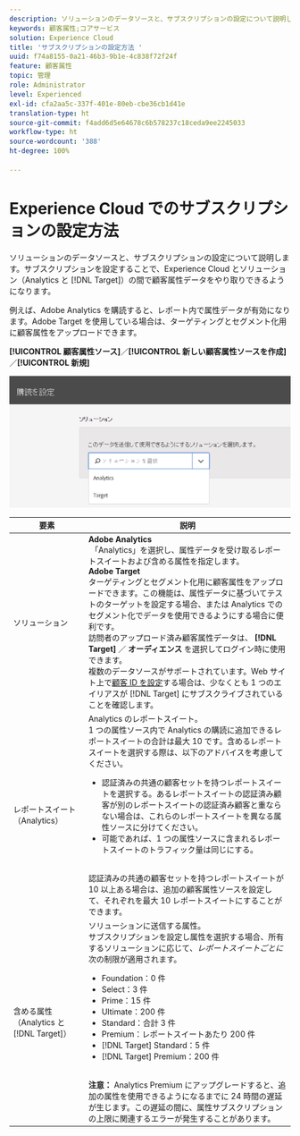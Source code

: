```yaml
---
description: ソリューションのデータソースと、サブスクリプションの設定について説明します。サブスクリプションを設定することで、Experience Cloud とソリューション（Analytics と Target）の間で顧客属性データをやり取りできるようになります。
keywords: 顧客属性;コアサービス
solution: Experience Cloud
title: 'サブスクリプションの設定方法 '
uuid: f74a8155-0a21-46b3-9b1e-4c838f72f24f
feature: 顧客属性
topic: 管理
role: Administrator
level: Experienced
exl-id: cfa2aa5c-337f-401e-80eb-cbe36cb1d41e
translation-type: ht
source-git-commit: f4add6d5e64678c6b578237c18ceda9ee2245033
workflow-type: ht
source-wordcount: '388'
ht-degree: 100%

---
```


# Experience Cloud でのサブスクリプションの設定方法

ソリューションのデータソースと、サブスクリプションの設定について説明します。サブスクリプションを設定することで、Experience Cloud とソリューション（Analytics と [!DNL Target]）の間で顧客属性データをやり取りできるようになります。

例えば、Adobe Analytics を購読すると、レポート内で属性データが有効になります。Adobe Target を使用している場合は、ターゲティングとセグメント化用に顧客属性をアップロードできます。

**[!UICONTROL 顧客属性ソース]**／**[!UICONTROL 新しい顧客属性ソースを作成]**／**[!UICONTROL 新規]**

![](assets/configure_subscription_page.png)

| 要素 | 説明 |
|--- |--- |
| ソリューション | **Adobe Analytics**<br> 「Analytics」を選択し、属性データを受け取るレポートスイートおよび含める属性を指定します。<br>**Adobe Target**<br> ターゲティングとセグメント化用に顧客属性をアップロードできます。この機能は、属性データに基づいてテストのターゲットを設定する場合、または Analytics でのセグメント化でデータを使用できるようにする場合に便利です。<br>訪問者のアップロード済み顧客属性データは、 **[!DNL Target]** ／ **オーディエンス** を選択してログイン時に使用できます。<br>複数のデータソースがサポートされています。Web サイト上で[顧客 ID を設定](../core-services/core-services.md)する場合は、少なくとも 1 つのエイリアスが [!DNL Target] にサブスクライブされていることを確認します。 |
| レポートスイート（Analytics） | Analytics のレポートスイート。<br>1 つの属性ソース内で Analytics の購読に追加できるレポートスイートの合計は最大 10 です。含めるレポートスイートを選択する際は、以下のアドバイスを考慮してください。<ul><li>認証済みの共通の顧客セットを持つレポートスイートを選択する。あるレポートスイートの認証済み顧客が別のレポートスイートの認証済み顧客と重ならない場合は、これらのレポートスイートを異なる属性ソースに分けてください。</li><li>可能であれば、1 つの属性ソースに含まれるレポートスイートのトラフィック量は同じにする。</li></ul><br>認証済みの共通の顧客セットを持つレポートスイートが 10 以上ある場合は、追加の顧客属性ソースを設定して、それぞれを最大 10 レポートスイートにすることができます。 |
| 含める属性（Analytics と [!DNL Target]） | ソリューションに送信する属性。<br>サブスクリプションを設定し属性を選択する場合、所有するソリューションに応じて、_レポートスイートごとに_&#x200B;次の制限が適用されます。<ul><li>Foundation：0 件</li><li>Select：3 件</li><li>Prime：15 件</li><li>Ultimate：200 件</li><li>Standard：合計 3 件</li><li>Premium：レポートスイートあたり 200 件</li><li>[!DNL Target] Standard：5 件</li><li>[!DNL Target] Premium：200 件</li></ul><br>**注意：** Analytics Premium にアップグレードすると、追加の属性を使用できるようになるまでに 24 時間の遅延が生じます。この遅延の間に、属性サブスクリプションの上限に関連するエラーが発生することがあります。 |
